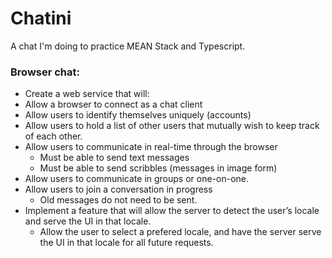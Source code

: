 # Chatini
A chat I'm doing to practice MEAN Stack and Typescript.


### Browser chat:

* Create a web service that will:
* Allow a browser to connect as a chat client
* Allow users to identify themselves uniquely (accounts)
* Allow users to hold a list of other users that mutually wish to keep track of each other. 
* Allow users to communicate in real-time through the browser
  * Must be able to send text messages
  * Must be able to send scribbles (messages in image form)
* Allow users to communicate in groups or one-on-one. 
* Allow users to join a conversation in progress
  * Old messages do not need to be sent.
* Implement a feature that will allow the server to detect the user’s locale and serve the UI in that locale. 
  * Allow the user to select a prefered locale, and have the server serve the UI in that locale for all future requests.

